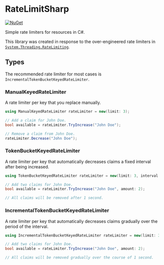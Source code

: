 # RateLimitSharp

[![NuGet](https://img.shields.io/nuget/v/RateLimitSharp.svg)](https://www.nuget.org/packages/RateLimitSharp)

Simple rate limiters for resources in C#.

This library was created in response to the over-engineered rate limiters in [`System.Threading.RateLimiting`](https://www.nuget.org/packages/System.Threading.RateLimiting).

## Types

The recommended rate limiter for most cases is `IncrementalTokenBucketKeyedRateLimiter`.

### ManualKeyedRateLimiter

A rate limiter per key that you replace manually.

```cs
using ManualKeyedRateLimiter rateLimiter = new(limit: 3);

// Add a claim for John Doe.
bool available = rateLimiter.TryIncrease("John Doe");

// Remove a claim from John Doe.
rateLimiter.Decrease("John Doe");
```

### TokenBucketKeyedRateLimiter

A rate limiter per key that automatically decreases claims a fixed interval after being increased.

```cs
using TokenBucketKeyedRateLimiter rateLimiter = new(limit: 3, interval: TimeSpan.FromSeconds(1.0));

// Add two claims for John Doe.
bool available = rateLimiter.TryIncrease("John Doe", amount: 2);

// All claims will be removed after 1 second.
```

### IncrementalTokenBucketKeyedRateLimiter

A rate limiter per key that automatically decreases claims gradually over the period of the interval.

```cs
using IncrementalTokenBucketKeyedRateLimiter rateLimiter = new(limit: 3, interval: TimeSpan.FromSeconds(1.0));

// Add two claims for John Doe.
bool available = rateLimiter.TryIncrease("John Doe", amount: 2);

// All claims will be removed gradually over the course of 1 second.
```